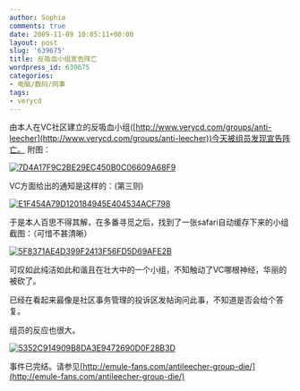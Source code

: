 ```yaml
---
author: Sophia
comments: true
date: 2009-11-09 10:05:11+00:00
layout: post
slug: '639675'
title: 反吸血小组宣告阵亡
wordpress_id: 639675
categories:
- 电脑/数码/网事
tags:
- verycd
---
```


由本人在VC社区建立的反吸血小组([http://www.verycd.com/groups/anti-leecher](http://www.verycd.com/groups/anti-leecher))今天被组员发现宣告阵亡。
附图：

[![7D4A17F9C2BE29EC450B0C06609A68F9](http://archiheart.info/wp-content/uploads/2009/11/7D4A17F9C2BE29EC450B0C06609A68F9_thumb.png)](http://archiheart.info/wp-content/uploads/2009/11/7D4A17F9C2BE29EC450B0C06609A68F9.png)

VC方面给出的通知是这样的：(第三则)

[![E1F454A79D120184945E404534ACF798](http://archiheart.info/wp-content/uploads/2009/11/E1F454A79D120184945E404534ACF798_thumb.png)](http://archiheart.info/wp-content/uploads/2009/11/E1F454A79D120184945E404534ACF798.png)

于是本人百思不得其解，在多番寻觅之后，找到了一张safari自动缓存下来的小组截图：（可惜不甚清晰）

[![5F8371AE4D399F2413F56FD5D69AFE2B](http://archiheart.info/wp-content/uploads/2009/11/5F8371AE4D399F2413F56FD5D69AFE2B_thumb.jpg)](http://archiheart.info/wp-content/uploads/2009/11/5F8371AE4D399F2413F56FD5D69AFE2B.jpg)

可叹如此纯洁如此和谐且在壮大中的一个小组，不知触动了VC哪根神经，华丽的被砍了。
<!-- more -->
已经在看起来最像是社区事务管理的投诉区发帖询问此事，不知道是否会给个答复。

组员的反应也很大。

[![5352C914909B8DA3E9472690D0F28B3D](http://archiheart.info/wp-content/uploads/2009/11/5352C914909B8DA3E9472690D0F28B3D_thumb.png)](http://archiheart.info/wp-content/uploads/2009/11/5352C914909B8DA3E9472690D0F28B3D.png)

事件已完结。请参见[http://emule-fans.com/antileecher-group-die/](http://emule-fans.com/antileecher-group-die/)
